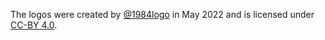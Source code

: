The logos were created by [@1984logo] in May 2022 and is licensed under
[CC-BY 4.0].

[@1984logo]: https://github.com/1984logo
[CC-BY 4.0]: http://creativecommons.org/licenses/by/4.0/
